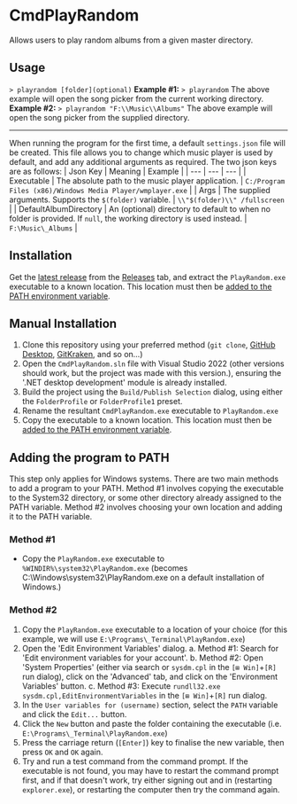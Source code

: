# CmdPlayRandom
Allows users to play random albums from a given master directory.

## Usage
`> playrandom [folder](optional)`
**Example #1:** `> playrandom`
The above example will open the song picker from the current working directory.
**Example #2:** `> playrandom "F:\\Music\\Albums"`
The above example will open the song picker from the supplied directory.

---
When running the program for the first time, a default `settings.json` file will be created. This file allows you to change which music player is used by default, and add any additional arguments as required. The two json keys are as follows:
| Json Key | Meaning | Example |
| --- | --- | --- |
| Executable | The absolute path to the music player application. | `C:/Program Files (x86)/Windows Media Player/wmplayer.exe` |
| Args | The supplied arguments. Supports the `$(folder)` variable. | `\\"$(folder)\\" /fullscreen` |
| DefaultAlbumDirectory | An (optional) directory to default to when no folder is provided. If `null`, the working directory is used instead. | `F:\Music\_Albums` |

## Installation
Get the [latest release](../../../releases/tag/CmdPlayRandom/latest) from the [Releases](../../../releases) tab, and extract the `PlayRandom.exe` executable to a known location.
This location must then be [added to the PATH environment variable](adding-the-program-to-path).

## Manual Installation
1. Clone this repository using your preferred method (`git clone`, [GitHub Desktop](https://desktop.github.com/), [GitKraken](https://gitkraken.com/), and so on...)
2. Open the `CmdPlayRandom.sln` file with Visual Studio 2022 (other versions should work, but the project was made with this version.), ensuring the '.NET desktop development' module is already installed.
3. Build the project using the `Build/Publish Selection` dialog, using either the `FolderProfile` or `FolderProfile1` preset.
4. Rename the resultant `CmdPlayRandom.exe` executable to `PlayRandom.exe`
5. Copy the executable to a known location. This location must then be [added to the PATH environment variable](adding-the-program-to-path).

## Adding the program to PATH
This step only applies for Windows systems.
There are two main methods to add a program to your PATH. Method #1 involves copying the executable to the System32 directory, or some other directory already assigned to the PATH variable. Method #2 involves choosing your own location and adding it to the PATH variable.
### Method #1
- Copy the `PlayRandom.exe` executable to `%WINDIR%\system32\PlayRandom.exe` (becomes C:\Windows\system32\PlayRandom.exe on a default installation of Windows.)
### Method #2
1. Copy the `PlayRandom.exe` executable to a location of your choice (for this example, we will use `E:\Programs\_Terminal\PlayRandom.exe`)
2. Open the 'Edit Environment Variables' dialog.
	a. Method #1: Search for 'Edit environment variables for your account'.
	b. Method #2: Open 'System Properties' (either via search or `sysdm.cpl` in the `[⊞ Win]`+`[R]` run dialog), click on the 'Advanced' tab, and click on the 'Environment Variables' button.
	c. Method #3: Execute `rundll32.exe sysdm.cpl,EditEnvironmentVariables` in the `[⊞ Win]`+`[R]` run dialog.
3. In the `User variables for (username)` section, select the `PATH` variable and click the `Edit...` button.
4. Click the `New` button and paste the folder containing the executable (i.e. `E:\Programs\_Terminal\PlayRandom.exe`)
5. Press the carriage return (`[Enter]`) key to finalise the new variable, then press `OK` and `OK` again.
6. Try and run a test command from the command prompt. If the executable is not found, you may have to restart the command prompt first, and if that doesn't work, try either signing out and in (restarting `explorer.exe`), or restarting the computer then try the command again.
